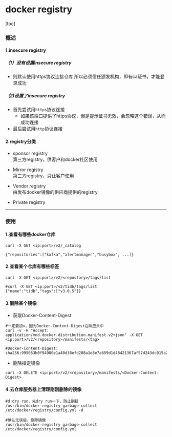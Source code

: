 # docker registry

[toc]

### 概述

#### 1.insecure registry

##### （1）没有设置insecure registry
* 则默认使用https协议连接仓库
所以必须信任颁发机构，即有ca证书，才能登录成功

##### （2)设置了insecure registry
* 首先尝试用`https`协议连接
  * 如果该端口提供了https协议，但是提示证书无效，会忽略这个错误，从而成功连接
* 最后尝试用`http`协议连接

#### 2.registry分类
* sponsor registry        
第三方registry，供客户和docker社区使用

* Mirror registry           
第三方registry，只让客户使用

* Vendor registry          
由发布docker镜像的供应商提供的registry

* Private registry         

***

### 使用

#### 1.查看有哪些docker仓库
```shell
curl -X GET <ip:port>/v2/_catalog
```
```shell
{"repositories":["kafka","alertmanager","busybox", ...]}
```

#### 2.查看某个仓库有哪些标签
```shell
curl -X GET <ip:port>/v2/<repostory>/tags/list
```
```shell
#curl -X GET <ip:port>/v2/tidb/tags/list
{"name":"tidb","tags":["v3.0.5"]}
```

#### 3.删除某个镜像
* 获取Docker-Content-Digest
```shell
#一定要加v，因为Docker-Content-Digest在响应头中
curl -v -H "Accept: application/vnd.docker.distribution.manifest.v2+json" -X GET <ip:port>/v2/<repository>/manifests/<tag>

#Docker-Content-Digest: sha256:995053b0f94980e1a40d38efd208a1e8e7a659d1d48421367af57d243dc015a2
```

* 删除指定镜像
```shell
curl -X DELETE <ip:port>/v2/<repository>/manifests/<Docker-Content-Digest>
```

#### 4.去仓库服务器上清理刚刚删除的镜像
```shell
#d:dry run，先dry run一下，防止删错
/usr/bin/docker-registry garbage-collect /etc/docker/registry/config.yml -d

#确认无误后，删除镜像
/usr/bin/docker-registry garbage-collect /etc/docker/registry/config.yml
```
